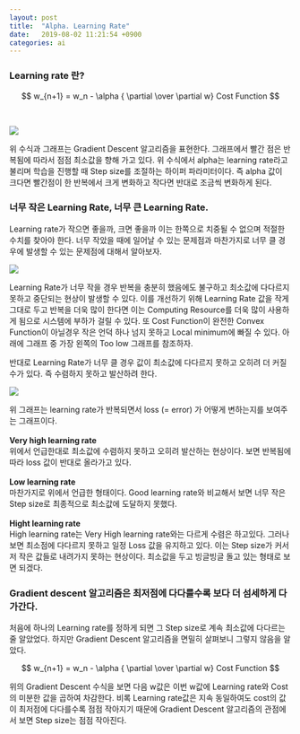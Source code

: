 ```yaml
---
layout: post
title:  "Alpha. Learning Rate"
date:   2019-08-02 11:21:54 +0900
categories: ai
---
```


### Learning rate 란?

$$ w_{n+1} = w_n - \alpha { \partial \over \partial w} Cost Function $$

<br/>

![](/res/2019-08-02-alpha-learning-rate/1.png)

위 수식과 그래프는 Gradient Descent 알고리즘을 표현한다. 그래프에서 빨간 점은 반복됨에 따라서 점점 최소값을 향해 가고 있다. 위 수식에서 alpha는 learning rate라고 불리며 학습을 진행할 때 Step size를 조절하는 하이퍼 파라미터이다. 즉 alpha 값이 크다면 빨간점이 한 반복에서 크게 변화하고 작다면 반대로 조금씩 변화하게 된다.

### 너무 작은 Learning Rate, 너무 큰 Learning Rate.
Learning rate가 작으면 좋을까, 크면 좋을까 이는 한쪽으로 치중될 수 없으며 적절한 수치를 찾아야 한다.
너무 작았을 때에 일어날 수 있는 문제점과 마찬가지로 너무 클 경우에 발생할 수 있는 문제점에 대해서 알아보자.

![](/res/2019-08-02-alpha-learning-rate/2.png)

Learning Rate가 너무 작을 경우 반복을 충분히 했음에도 불구하고 최소값에 다다르지 못하고 중단되는 현상이 발생할 수 있다. 이를 개선하기 위해 Learning Rate 값을 작게 그대로 두고 반복을 더욱 많이 한다면 이는 Computing Resource를 더욱 많이 사용하게 됨으로 시스템에 부하가 걸릴 수 있다. 또 Cost Function이 완전한 Convex Function이 아닐경우 작은 언덕 하나 넘지 못하고 Local minimum에 빠질 수 있다. 아래에 그래프 중 가장 왼쪽의 Too low 그래프를 참조하자.

반대로 Learning Rate가 너무 클 경우 값이 최소값에 다다르지 못하고 오히려 더 커질 수가 있다. 즉 수렴하지 못하고 발산하려 한다.

![](/res/2019-08-02-alpha-learning-rate/learningRate.jpeg)

위 그래프는 learning rate가 반복되면서 loss (= error) 가 어떻게 변하는지를 보여주는 그래프이다. <br/><br/> __Very high learning rate__ <br/> 위에서 언급한대로 최소값에 수렴하지 못하고 오히려 발산하는 현상이다. 보면 반복됨에 따라 loss 값이 반대로 올라가고 있다. <br/><br/> __Low learning rate__ <br/> 마찬가지로 위에서 언급한 형태이다. Good learning rate와 비교해서 보면 너무 작은 Step size로 최종적으로 최소값에 도달하지 못했다. <br/><br/> __Hight learning rate__ <br/> High learning rate는 Very High learning rate와는 다르게 수렴은 하고있다. 그러나 보면 최소점에 다다르지 못하고 일정 Loss 값을 유지하고 있다. 이는 Step size가 커서 저 작은 값들로 내려가지 못하는 현상이다. 최소값을 두고 빙글빙글 돌고 있는 형태로 보면 되겠다. 

### Gradient descent 알고리즘은 최저점에 다다를수록 보다 더 섬세하게 다가간다.
처음에 하나의 Learning rate를 정하게 되면 그 Step size로 계속 최소값에 다다르는 줄 알았었다. 하지만 Gradient Descent 알고리즘을 면밀히 살펴보니 그렇지 않음을 알았다.

$$ w_{n+1} = w_n - \alpha { \partial \over \partial w} Cost Function $$

위의 Gradient Descent 수식을 보면 다음 w값은 이번 w값에 Learning rate와 Cost의 미분한 값을 곱하여 차감한다. 비록 Learning rate값은 지속 동일하여도 cost의 값이 최저점에 다다를수록 점점 작아지기 때문에 Gradient Descent 알고리즘의 관점에서 보면 Step size는 점점 작아진다.


